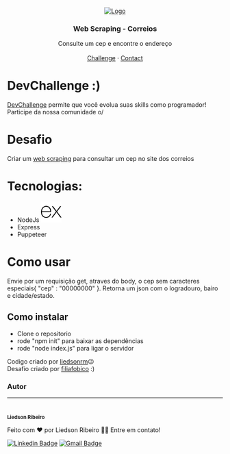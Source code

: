 <br/>
<p align="center">
  <a href="#">
    <img src="https://s2.glbimg.com/CQesxIP5ed0q8e8qNU8-vqNapY0=/0x0:921x885/924x0/smart/filters:strip_icc()/i.s3.glbimg.com/v1/AUTH_63b422c2caee4269b8b34177e8876b93/internal_photos/bs/2019/B/b/wzBEg4TFGwb5ZErlj3Qg/correios.jpg" alt="Logo" height="150">
  </a>

  <h3 align="center">Web Scraping - Correios</h3>

  <p align="center">
    Consulte um cep e encontre o endereço
    <br/>
    <br/>
    <a href="https://github.com/filiafobico/devchallenge-webscraping-correios">Challenge</a>
    ·
    <a href="https://www.linkedin.com/in/ooluis/">Contact</a>
  </p>
</p>

# DevChallenge :)
[DevChallenge](https://devchallenge.now.sh/) permite que você evolua suas skills como programador! Participe da nossa comunidade o/

# Desafio
Criar um [web scraping](https://pt.wikipedia.org/wiki/Coleta_de_dados_web) para consultar um cep no site dos correios

# Tecnologias: 
- NodeJs <img src="https://github.com/Liedsonrm/devchallenge-webscraping-correios/blob/master/express.svg">
- Express
- Puppeteer

# Como usar
Envie por um requisição get, atraves do body, o cep sem caracteres especiais{ "cep" : "00000000" }. Retorna um json com o logradouro, bairo e cidade/estado. 

## Como instalar
- Clone o repositorio
- rode "npm init" para baixar as dependências
- rode "node index.js" para ligar o servidor

Codigo criado por [liedsonrm](https://github.com/Liedsonrm/):wink: <br>
Desafio criado por [filiafobico](https://github.com/filiafobico/) :)

### Autor
---

<a href="https://avatars.githubusercontent.com/u/54691357?s=400&u=da7910d5eb08c70b38042d57100f04669e04cfb7&v=4">
 <img style="border-radius: 50%;" src="https://avatars.githubusercontent.com/u/54691357?s=400&u=da7910d5eb08c70b38042d57100f04669e04cfb7&v=4" width="100px;" alt=""/>
 <br />
 <sub><b>Liedson Ribeiro</b></sub></a>

Feito com ❤️ por Liedson Ribeiro 👋🏽 Entre em contato!

 [![Linkedin Badge](https://img.shields.io/badge/-Liedsonrm-blue?style=flat-square&logo=Linkedin&logoColor=white&link=https://www.linkedin.com/in/liedsonrm/)](www.linkedin.com/in/liedsonrm) 
[![Gmail Badge](https://img.shields.io/badge/-liedsonrm.jpa@gmail.com-c14438?style=flat-square&logo=Gmail&logoColor=white&link=mailto:liedsonrm.jpa@gmail.com)](mailto:liedsonrm.jpa@gmail.com)

